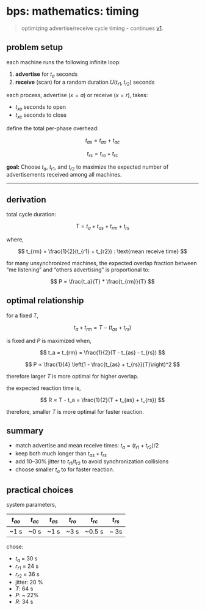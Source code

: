 # bps: mathematics: timing

> optimizing advertise/receive cycle timing - continues [v1](v1.md).

## problem setup

each machine runs the following infinite loop:

1. **advertise** for $t_a$ seconds  
2. **receive** (scan) for a random duration $U(t_{r1}, t_{r2})$ seconds

each process, advertise ($x=a$) or receive ($x=r$), takes:

- $t_{xo}$ seconds to open  
- $t_{xc}$ seconds to close  

define the total per-phase overhead:


$$
t_{as} = t_{ao} + t_{ac}
$$

$$
t_{rs} = t_{ro} + t_{rc}
$$


**goal:** Choose $t_a$, $t_{r1}$, and $t_{r2}$ to maximize the expected number of advertisements received among all machines.

---

## derivation

total cycle duration:

$$
T = t_a + t_{as} + t_{rm} + t_{rs}
$$

where,

$$
t_{rm} = \frac{1}{2}(t_{r1} + t_{r2}) : \text{mean receive time}
$$

for many unsynchronized machines, the expected overlap fraction between “me listening” and “others advertising” is proportional to:

$$
P ∝ \frac{t_a}{T} * \frac{t_{rm}}{T}
$$

## optimal relationship

for a fixed $T$,

$$
t_a + t_{rm} = T  - (t_{as} + t_{rs})
$$

is fixed and $P$ is maximized when,


$$
t_a = t_{rm} = \frac{1}{2}(T - t_{as} - t_{rs})
$$

$$
P ∝ \frac{1}{4} \left(1 - \frac{t_{as} + t_{rs}}{T}\right)^2
$$

therefore larger $T$ is more optimal for higher overlap.

the expected reaction time is,

$$
R ∝ T - t_a = \frac{1}{2}(T + t_{as} + t_{rs})
$$

therefore, smaller $T$ is more optimal for faster reaction.

## summary

- match advertise and mean receive times: $t_a = (t_{r1} + t_{r2}) / 2$  
- keep both much longer than $t_{as} + t_{rs}$  
- add 10–30% jitter to $t_{r1}/t_{r2}$ to avoid synchronization collisions  
- choose smaller $t_a$ to for faster reaction.

## practical choices

system parameters,

| $t_{ao}$ | $t_{ac}$ | $t_{as}$ | $t_{ro}$ | $t_{rc}$ | $t_{rs}$ |
|-|-|-|-|-|-|
| ~1 s | ~0 s | ~1 s| ~3 s | ~0.5 s | ~ 3s |

chose:

- $t_a$ = 30 s
- $r_{r1}$ = 24 s
- $r_{r2}$ = 36 s
- jitter: 20 %
- $T$: 64 s
- $P$: ~ 22%
- $R$: 34 s
